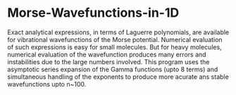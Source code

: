 # Morse-Wavefunctions-in-1D
Exact analytical expressions, in terms of Laguerre polynomials, are available for vibrational wavefunctions of the Morse potential.
Numerical evaluation of such expressions is easy for small molecules. But for heavy molecules, numerical evaluation of the wavefunction
produces many errors and instabilities due to the large numbers involved. This program uses the asymptotic series expansion of the Gamma
functions (upto 8 terms) and simultaneous handling of the exponents to produce more acurate ans stable wavefunctions upto n~100.
